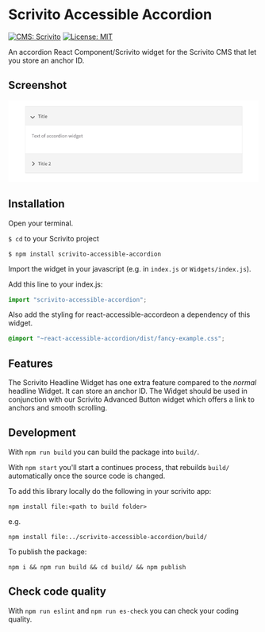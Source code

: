 # Scrivito Accessible Accordion
[![CMS: Scrivito](https://img.shields.io/badge/CMS-Scrivito-brightgreen.svg)](https://scrivito.com) [![License: MIT](https://img.shields.io/badge/License-MIT-blue.svg)](https://opensource.org/licenses/MIT)

An accordion React Component/Scrivito widget for the Scrivito CMS that let you store an anchor ID.

## Screenshot

![Screenshot](https://raw.githubusercontent.com/mdwp/scrivito-accessible-accordion/master/accordion-screenshot.png)

## Installation

Open your terminal.

`$ cd` to your Scrivito project

```shell
$ npm install scrivito-accessible-accordion
```

Import the widget in your javascript (e.g. in `index.js` or `Widgets/index.js`).

Add this line to your index.js:

```js
import "scrivito-accessible-accordion";
```

Also add the styling for react-accessible-accordeon a dependency of this widget.

```scss
@import "~react-accessible-accordion/dist/fancy-example.css";
```

## Features
The Scrivito Headline Widget has one extra feature compared to the *normal* headline Widget.
It can store an anchor ID. The Widget should be used in conjunction with our Scrivito Advanced Button widget which offers a link to anchors and smooth scrolling.

## Development

With `npm run build` you can build the package into `build/`.

With `npm start` you'll start a continues process, that rebuilds `build/` automatically once the source code is changed.

To add this library locally do the following in your scrivito app:

```
npm install file:<path to build folder>
```

e.g.

```
npm install file:../scrivito-accessible-accordion/build/
```

To publish the package:

```
npm i && npm run build && cd build/ && npm publish
```

## Check code quality

With `npm run eslint` and `npm run es-check` you can check your coding quality.